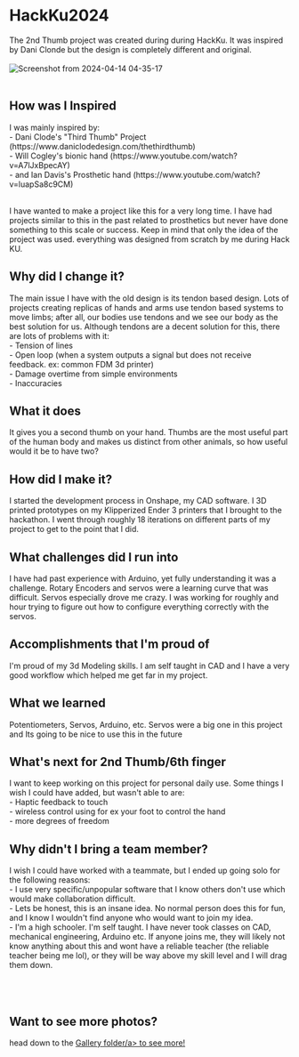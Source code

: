 # HackKu2024
The 2nd Thumb project was created during during HackKu. It was inspired by Dani Clonde but the design is completely different and original.
<br><br>
![Screenshot from 2024-04-14 04-35-17](https://github.com/CharlotteBeLike/HackKu2024---2nd-Thumb-Project/assets/150643227/baa643fd-8540-4d36-91be-6b111d9568a6)
<br><br>
<h2> How was I Inspired </h2>
I was mainly inspired by:<br>
- Dani Clode's "Third Thumb" Project (https://www.daniclodedesign.com/thethirdthumb)<br>
- Will Cogley's bionic hand (https://www.youtube.com/watch?v=A7lJxBpecAY)<br>
- and Ian Davis's Prosthetic hand (https://www.youtube.com/watch?v=luapSa8c9CM)
<br><br>

I have wanted to make a project like this for a very long time. I have had projects similar to this in the past related to prosthetics but never have done something to this scale or success.
Keep in mind that only the idea of the project was used. everything was designed from scratch by me during Hack KU.

<h2> Why did I change it?</h2>
The main issue I have with the old design is its tendon based design. Lots of projects creating replicas of hands and arms use tendon based systems to move limbs; after all, our bodies use tendons and we see our body as the best solution for us. Although tendons are a decent solution for this, there are lots of problems with it:<br>
- Tension of lines<br>
- Open loop (when a system outputs a signal but does not receive feedback. ex: common FDM 3d printer)<br>
- Damage overtime from simple environments<br>
- Inaccuracies<br>

<h2> What it does</h2>
It gives you a second thumb on your hand. Thumbs are the most useful part of the human body and makes us distinct from other animals, so how useful would it be to have two?

<h2> How did I make it?</h2>
I started the development process in Onshape, my CAD software. I 3D printed prototypes on my Klipperized Ender 3 printers that I brought to the hackathon. I went through roughly 18 iterations on different parts of my project to get to the point that I did.

<h2> What challenges did I run into</h2>
I have had past experience with Arduino, yet fully understanding it was a challenge. Rotary Encoders and servos were a learning curve that was difficult.
Servos especially drove me crazy. I was working for roughly and hour trying to figure out how to configure everything correctly with the servos.

<h2> Accomplishments that I'm proud of</h2>
I'm proud of my 3d Modeling skills. I am self taught in CAD and I have a very good workflow which helped me get far in my project.

<h2> What we learned</h2>
Potentiometers, Servos, Arduino, etc.
Servos were a big one in this project and Its going to be nice to use this in the future

<h2> What's next for 2nd Thumb/6th finger</h2>
I want to keep working on this project for personal daily use. Some things I wish I could have added, but wasn't able to are:<br>
- Haptic feedback to touch<br>
- wireless control using for ex your foot to control the hand<br>
- more degrees of freedom<br>

<h2> Why didn't I bring a team member?</h2>
I wish I could have worked with a teammate, but I ended up going solo for the following reasons:<br>
- I use very specific/unpopular software that I know others don't use which would make collaboration difficult.<br>
- Lets be honest, this is an insane idea. No normal person does this for fun, and I know I wouldn't find anyone who would want to join my idea.<br>
- I'm a high schooler. I'm self taught. I have never took classes on CAD, mechanical engineering, Arduino etc. If anyone joins me, they will likely not know anything about this and wont have a reliable teacher (the reliable teacher being me lol), or they will be way above my skill level and I will drag them down.<br>
<br><br><br>
<h2> Want to see more photos?</h2>
head down to the <a href="https://www.klipper3d.org/Overview.html">Gallery folder/a> to see more!
